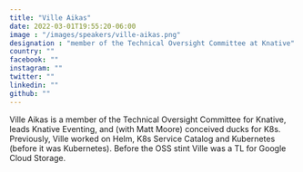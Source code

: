 ```yaml
---
title: "Ville Aikas"
date: 2022-03-01T19:55:20-06:00
image : "/images/speakers/ville-aikas.png"
designation : "member of the Technical Oversight Committee at Knative"
country: ""
facebook: ""
instagram: ""
twitter: ""
linkedin: ""
github: ""
---
```


Ville Aikas is a member of the Technical Oversight Committee for Knative, leads Knative Eventing, and (with Matt Moore) conceived ducks for K8s. Previously, Ville worked on Helm, K8s Service Catalog and Kubernetes (before it was Kubernetes). Before the OSS stint Ville was a TL for Google Cloud Storage.